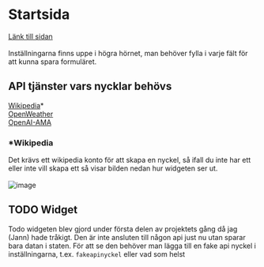 # Startsida

[Länk till sidan](https://wdbcms24-startpage.pages.dev/)<br><br>
Inställningarna finns uppe i högra hörnet, man behöver fylla i varje fält för att kunna spara formuläret.

## API tjänster vars nycklar behövs
[Wikipedia](https://api.wikimedia.org/wiki/Getting_started_with_Wikimedia_APIs)*<br>
[OpenWeather](https://openweathermap.org/)<br>
[OpenAI-AMA](https://cgi.arcada.fi/~welandfr/tools/api_key.php)<br>

### *Wikipedia
Det krävs ett wikipedia konto för att skapa en nyckel, så ifall du inte har ett eller inte vill skapa ett så visar bilden nedan hur widgeten ser ut.
<br><br>
![image](https://github.com/fw-24/wdbcms24-startpage-totterman-slotte/assets/61060262/5105f99b-7a93-4c81-b5d7-495e1c582f4e)

## TODO Widget
Todo widgeten blev gjord under första delen av projektets gång då jag (Jann) hade tråkigt. Den är inte ansluten till någon api just nu utan sparar bara datan i staten. För att se den behöver man lägga till en fake api nyckel i inställningarna, t.ex. ``fakeapinyckel`` eller vad som helst
